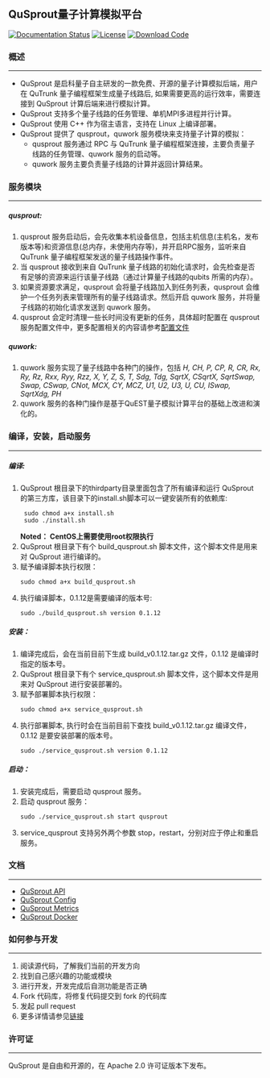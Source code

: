 ## QuSprout量子计算模拟平台

[![Documentation Status](https://img.shields.io/badge/docs-latest-brightgreen.svg)](docs/ThriftApi.md)
[![License](https://img.shields.io/badge/license-Apache%202-blue.svg)](LICENSE)
[![Download Code](https://img.shields.io/badge/download-zip-green.svg)](https://github.com/queco-quantum/qusprout/archive/refs/heads/main.zip)


### **概述**
---
* QuSprout 是启科量子自主研发的一款免费、开源的量子计算模拟后端，用户在 QuTrunk 量子编程框架生成量子线路后, 如果需要更高的运行效率，需要连接到 QuSprout 计算后端来进行模拟计算。
* QuSprout 支持多个量子线路的任务管理、单机MPI多进程并行计算。
* QuSprout 使用 C++ 作为宿主语言，支持在 Linux 上编译部署。
* QuSprout 提供了 qusprout，quwork 服务模块来支持量子计算的模拟：
    * qusprout 服务通过 RPC 与 QuTrunk 量子编程框架连接，主要负责量子线路的任务管理、quwork 服务的启动等。
    * quwork 服务主要负责量子线路的计算并返回计算结果。


### **服务模块**
---
##### qusprout:

  1. qusprout 服务启动后，会先收集本机设备信息，包括主机信息(主机名，发布版本等)和资源信息(总内存，未使用内存等)，并开启RPC服务，监听来自 QuTrunk 量子编程框架发送的量子线路操作事件。
  2. 当 qusprout 接收到来自 QuTrunk 量子线路的初始化请求时，会先检查是否有足够的资源来运行该量子线路（通过计算量子线路的qubits 所需的内存）。
  3. 如果资源要求满足，qusprout 会将量子线路加入到任务列表，qusprout 会维护一个任务列表来管理所有的量子线路请求。然后开启 quwork 服务，并将量子线路的初始化请求发送到 quwork 服务。
  4. qusprout 会定时清理一些长时间没有更新的任务，具体超时配置在 qusprout 服务配置文件中，更多配置相关的内容请参考[配置文件](./docs/Config.md)

##### quwork:

  1. quwork 服务实现了量子线路中各种门的操作，包括 *H, CH, P, CP, R, CR, Rx, Ry, Rz, Rxx, Ryy, Rzz, X, Y, Z, S, T, Sdg, Tdg, SqrtX, CSqrtX, SqrtSwap, Swap, CSwap, CNot, MCX, CY, MCZ, U1, U2, U3, U, CU, ISwap, SqrtXdg, PH*
  2. quwork 服务的各种门操作是基于QuEST量子模拟计算平台的基础上改进和演化的。


### 编译，安装，启动服务
---
##### 编译:

1. QuSprout 根目录下的thirdparty目录里面包含了所有编译和运行 QuSprout 的第三方库，该目录下的install.sh脚本可以一键安装所有的依赖库:
   ```Shell
    sudo chmod a+x install.sh
    sudo ./install.sh
    ```
    **Noted： CentOS上需要使用root权限执行**
2. QuSprout 根目录下有个 build_qusprout.sh 脚本文件，这个脚本文件是用来对 QuSprout 进行编译的。
3. 赋予编译脚本执行权限：
    ```Shell
    sudo chmod a+x build_qusprout.sh
    ```
4. 执行编译脚本，0.1.12是需要编译的版本号:
    ```Shell
    sudo ./build_qusprout.sh version 0.1.12
    ```

##### 安装：

1. 编译完成后，会在当前目前下生成 build_v0.1.12.tar.gz 文件，0.1.12 是编译时指定的版本号。
2. QuSprout 根目录下有个 service_qusprout.sh 脚本文件，这个脚本文件是用来对 QuSprout 进行安装部署的。
3. 赋予部署脚本执行权限：
    ```Shell
    sudo chmod a+x service_qusprout.sh
    ```
4. 执行部署脚本, 执行时会在当前目前下查找 build_v0.1.12.tar.gz 编译文件，0.1.12 是要安装部署的版本号。 
    ```Shell
    sudo ./service_qusprout.sh version 0.1.12
    ```

##### 启动：

1. 安装完成后，需要启动 qusprout 服务。
2. 启动 qusprout 服务：
    ```Shell
    sudo ./service_qusprout.sh start qusprout
    ```
3. service_qusprout 支持另外两个参数 stop，restart，分别对应于停止和重启服务。


### **文档**
---
* [QuSprout API](./docs/ThriftApi.md)
* [QuSprout Config](./docs/Config.md)
* [QuSprout Metrics](./docs/Metrics.md)
* [QuSprout Docker](./docs/Docker.md)


### **如何参与开发**
---
1. 阅读源代码，了解我们当前的开发方向
2. 找到自己感兴趣的功能或模块
3. 进行开发，开发完成后自测功能是否正确
4. Fork 代码库，将修复代码提交到 fork 的代码库
5. 发起 pull request
6. 更多详情请参见[链接](./CONTRIBUTING.md)


### **许可证**
---
QuSprout 是自由和开源的，在 Apache 2.0 许可证版本下发布。
